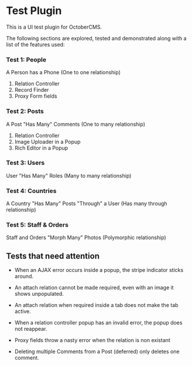 # Test Plugin

This is a UI test plugin for OctoberCMS.

The following sections are explored, tested and demonstrated along with a list of the features used:

### Test 1: People

A Person has a Phone (One to one relationship)

1. Relation Controller
1. Record Finder
1. Proxy Form fields

### Test 2: Posts

A Post "Has Many" Comments (One to many relationship)

1. Relation Controller
1. Image Uploader in a Popup
1. Rich Editor in a Popup

### Test 3: Users

User "Has Many" Roles (Many to many relationship)

### Test 4: Countries

A Country "Has Many" Posts "Through" a User (Has many through relationship)

### Test 5: Staff & Orders

Staff and Orders "Morph Many" Photos (Polymorphic relationship)


## Tests that need attention

- When an AJAX error occurs inside a popup, the stripe indicator sticks around.

- An attach relation cannot be made required, even with an image it shows unpopulated.

- An attach relation when required inside a tab does not make the tab active.

- When a relation controller popup has an invalid error, the popup does not reappear.

- Proxy fields throw a nasty error when the relation is non existant

- Deleting multiple Comments from a Post (deferred) only deletes one comment.